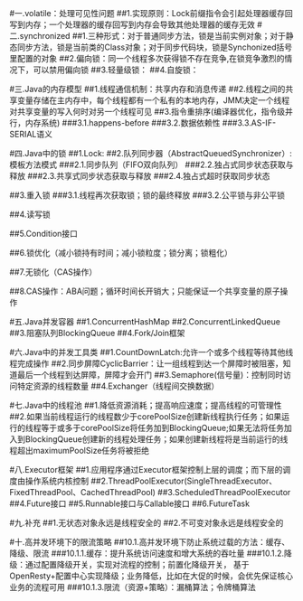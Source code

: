 #一.volatile：处理可见性问题
##1.实现原则：Lock前缀指令会引起处理器缓存回写到内存；一个处理器的缓存回写到内存会导致其他处理器的缓存无效
#二.synchronized
##1.三种形式：对于普通同步方法，锁是当前实例对象；对于静态同步方法，锁是当前类的Class对象；对于同步代码块，锁是Synchonized括号里配置的对象
##2.偏向锁：同一个线程多次获得锁不存在竞争,在锁竞争激烈的情况下，可以禁用偏向锁
##3.轻量级锁：
##4.自旋锁：

#三.Java的内存模型
##1.线程通信机制：共享内存和消息传递
##2.线程之间的共享变量存储在主内存中，每个线程都有一个私有的本地内存，JMM决定一个线程对共享变量的写入何时对另一个线程可见
##3.指令重排序(编译器优化，指令级并行，内存系统)
###3.1.happens-before
###3.2.数据依赖性
###3.3.AS-IF-SERIAL语义


#四.Java中的锁
##1.Lock:
##2.队列同步器（AbstractQueuedSynchronizer）:模板方法模式
###2.1.同步队列（FIFO双向队列）
###2.2.独占式同步状态获取与释放
###2.3.共享式同步状态获取与释放
###2.4.独占式超时获取同步状态



##3.重入锁
###3.1.线程再次获取锁；锁的最终释放
###3.2.公平锁与非公平锁

##4.读写锁

##5.Condition接口

##6.锁优化（减小锁持有时间；减小锁粒度；锁分离；锁粗化）

##7.无锁化（CAS操作）

##8.CAS操作：ABA问题；循环时间长开销大；只能保证一个共享变量的原子操作

#五.Java并发容器
##1.ConcurrentHashMap
##2.ConcurrentLinkedQueue
##3.阻塞队列BlockingQueue
##4.Fork/Join框架




#六.Java中的并发工具类
##1.CountDownLatch:允许一个或多个线程等待其他线程完成操作
##2.同步屏障CyclicBarrier：让一组线程到达一个屏障时被阻塞，知道最后一个线程到达屏障，屏障才会开门
##3.Semaphore(信号量)：控制同时访问特定资源的线程数量
##4.Exchanger（线程间交换数据）


#七.Java中的线程池
##1.降低资源消耗；提高响应速度；提高线程的可管理性
##2.如果当前线程运行的线程数少于corePoolSize创建新线程执行任务；如果运行的线程等于或多于corePoolSize将任务加到BlockingQueue;如果无法将任务加入到BlockingQueue创建新的线程处理任务；如果创建新线程将是当前运行的线程超出maximumPoolSize任务将被拒绝


#八.Executor框架
##1.应用程序通过Executor框架控制上层的调度；而下层的调度由操作系统内核控制
##2.ThreadPoolExecutor(SingleThreadExecutor、FixedThreadPool、CachedThreadPool)
##3.ScheduledThreadPoolExecutor
##4.Future接口
##5.Runnable接口与Callable接口
##6.FutureTask



#九.补充
##1.无状态对象永远是线程安全的
##2.不可变对象永远是线程安全的

#十.高并发环境下的限流策略
##10.1.高并发环境下防止系统过载的方法：缓存、降级、限流
###10.1.1.缓存：提升系统访问速度和增大系统的吞吐量
###10.1.2.降级：通过配置降级开关，实现对流程的控制；前置化降级开关， 基于 OpenResty+配置中心实现降级；业务降低，比如在大促的时候，会优先保证核心业务的流程可用
###10.1.3.限流（资源+策略）：漏桶算法；令牌桶算法